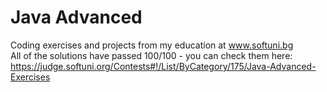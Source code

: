 # Java Advanced
Coding exercises and projects from my education at www.softuni.bg
<br>
All of the solutions have passed 100/100 - you can check them here:
https://judge.softuni.org/Contests#!/List/ByCategory/175/Java-Advanced-Exercises
<br>
